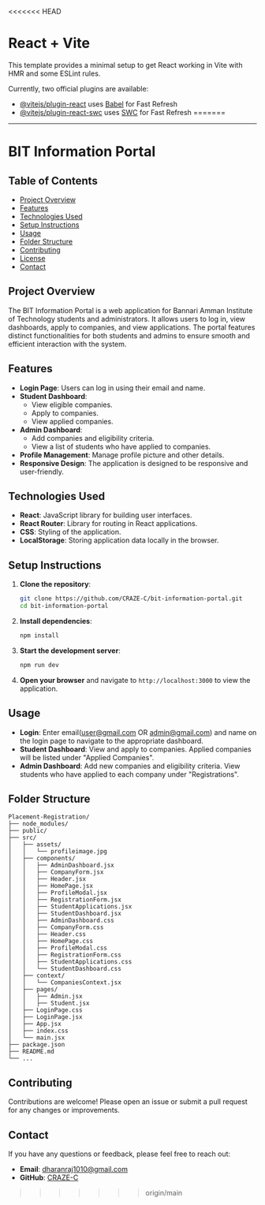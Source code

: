 <<<<<<< HEAD
# React + Vite

This template provides a minimal setup to get React working in Vite with HMR and some ESLint rules.

Currently, two official plugins are available:

- [@vitejs/plugin-react](https://github.com/vitejs/vite-plugin-react/blob/main/packages/plugin-react/README.md) uses [Babel](https://babeljs.io/) for Fast Refresh
- [@vitejs/plugin-react-swc](https://github.com/vitejs/vite-plugin-react-swc) uses [SWC](https://swc.rs/) for Fast Refresh
=======
---
# BIT Information Portal

## Table of Contents
- [Project Overview](#project-overview)
- [Features](#features)
- [Technologies Used](#technologies-used)
- [Setup Instructions](#setup-instructions)
- [Usage](#usage)
- [Folder Structure](#folder-structure)
- [Contributing](#contributing)
- [License](#license)
- [Contact](#contact)

## Project Overview
The BIT Information Portal is a web application for Bannari Amman Institute of Technology students and administrators. It allows users to log in, view dashboards, apply to companies, and view applications. The portal features distinct functionalities for both students and admins to ensure smooth and efficient interaction with the system.

## Features
- **Login Page**: Users can log in using their email and name.
- **Student Dashboard**:
  - View eligible companies.
  - Apply to companies.
  - View applied companies.
- **Admin Dashboard**:
  - Add companies and eligibility criteria.
  - View a list of students who have applied to companies.
- **Profile Management**: Manage profile picture and other details.
- **Responsive Design**: The application is designed to be responsive and user-friendly.

## Technologies Used
- **React**: JavaScript library for building user interfaces.
- **React Router**: Library for routing in React applications.
- **CSS**: Styling of the application.
- **LocalStorage**: Storing application data locally in the browser.

## Setup Instructions
1. **Clone the repository**:
    ```bash
    git clone https://github.com/CRAZE-C/bit-information-portal.git
    cd bit-information-portal
    ```

2. **Install dependencies**:
    ```bash
    npm install
    ```

3. **Start the development server**:
    ```bash
    npm run dev
    ```

4. **Open your browser** and navigate to `http://localhost:3000` to view the application.

## Usage
- **Login**: Enter email(user@gmail.com OR admin@gmail.com) and name on the login page to navigate to the appropriate dashboard.
- **Student Dashboard**: View and apply to companies. Applied companies will be listed under "Applied Companies".
- **Admin Dashboard**: Add new companies and eligibility criteria. View students who have applied to each company under "Registrations".

## Folder Structure
```
Placement-Registration/
├── node_modules/
├── public/
├── src/
│   ├── assets/
│   │   └── profileimage.jpg
│   ├── components/
│   │   ├── AdminDashboard.jsx
│   │   ├── CompanyForm.jsx
│   │   ├── Header.jsx
│   │   ├── HomePage.jsx
│   │   ├── ProfileModal.jsx
│   │   ├── RegistrationForm.jsx
│   │   ├── StudentApplications.jsx
│   │   ├── StudentDashboard.jsx
│   │   ├── AdminDashboard.css
│   │   ├── CompanyForm.css
│   │   ├── Header.css
│   │   ├── HomePage.css
│   │   ├── ProfileModal.css
│   │   ├── RegistrationForm.css
│   │   ├── StudentApplications.css
│   │   └── StudentDashboard.css
│   ├── context/
│   │   └── CompaniesContext.jsx
│   ├── pages/
│   │   ├── Admin.jsx
│   │   ├── Student.jsx
│   ├── LoginPage.css
│   ├── LoginPage.jsx
│   ├── App.jsx
│   ├── index.css
│   └── main.jsx
├── package.json
├── README.md
└── ...

```

## Contributing
Contributions are welcome! Please open an issue or submit a pull request for any changes or improvements.

## Contact
If you have any questions or feedback, please feel free to reach out:
- **Email**: dharanraj1010@gmail.com
- **GitHub**: [CRAZE-C](https://github.com/CRAZE-C)
>>>>>>> origin/main
